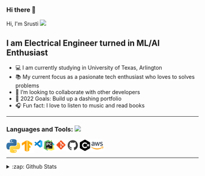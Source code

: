 ### Hi there 👋

<!--
**SrustiGajjar/SrustiGajjar** is a ✨ _special_ ✨ repository because its `README.md` (this file) appears on your GitHub profile.

Here are some ideas to get you started:

- 🔭 I’m currently working on ...
- 🌱 I’m currently learning ...
- 👯 I’m looking to collaborate on ...
- 🤔 I’m looking for help with ...
- 💬 Ask me about ...
- 📫 How to reach me: ...
- 😄 Pronouns: ...
- ⚡ Fun fact: ...
-->

Hi, I'm Srusti <img src="https://github.com/TheDudeThatCode/TheDudeThatCode/blob/master/Assets/Hi.gif" width="29px"/>


## I am Electrical Engineer turned in ML/AI Enthusiast


- 💻 I am currently studying in University of Texas, Arlington 
- 📚 My current focus as a pasionate tech enthusiast who loves to solves problems
- 🤝 I’m looking to collaborate with other developers
- 🥅 2022 Goals: Build up a dashing portfolio
- 🎧 Fun fact: I love to listen to music and read books

---


### Languages and Tools: <img src = "https://media2.giphy.com/media/QssGEmpkyEOhBCb7e1/giphy.gif?cid=ecf05e47a0n3gi1bfqntqmob8g9aid1oyj2wr3ds3mg700bl&rid=giphy.gif" width = 24px> 


<img align="left" alt="Python" width="36px" src="https://raw.githubusercontent.com/SrustiGajjar/SrustiGajjar/main/assets/png/python.png" />
<img align="left" alt="Tensorflow" width="36px" src="https://raw.githubusercontent.com/SrustiGajjar/SrustiGajjar/main/assets/png/tensorflow.png" />
<img align="left" alt="VSCode" width="24px" src="https://raw.githubusercontent.com/SrustiGajjar/SrustiGajjar/main/assets/png/vscode.png" />
<img align="left" alt="PyCharm" width="32px" src="https://raw.githubusercontent.com/SrustiGajjar/SrustiGajjar/main/assets/png/pycharm.png" />
<img align="left" alt="Git" width="30px" src="https://raw.githubusercontent.com/SrustiGajjar/SrustiGajjar/main/assets/png/git.png" />
<img align="left" alt="GitHub" width="32px" src="https://raw.githubusercontent.com/SrustiGajjar/SrustiGajjar/main/assets/png/github.png" />
<img align="left" alt="CSharp" width="32px" src="https://raw.githubusercontent.com/SrustiGajjar/SrustiGajjar/main/assets/png/csharp.png" />
<img align="left" alt="AWS" width="32px" src="https://raw.githubusercontent.com/SrustiGajjar/SrustiGajjar/main/assets/png/aws.png" />


<br />
<br />

---

<details>
  <summary>:zap: Github Stats</summary>

  <img align="left" alt="Srusti's Github Stats" src="https://github-readme-stats.vercel.app/api?username=SrustiGajjar&show_icons=true&hide_border=true&theme=dark" />
  <img align="left" alt="Srusti's Github Stats" src="https://github-readme-stats.vercel.app/api/top-langs/?username=SrustiGajjar&show_icons=true&hide_border=true&theme=dark" />

